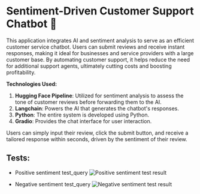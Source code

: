 
# Sentiment-Driven Customer Support Chatbot 💬

This application integrates AI and sentiment analysis to serve as an efficient customer service chatbot. Users can submit reviews and receive instant responses, making it ideal for businesses and service providers with a large customer base. By automating customer support, it helps reduce the need for additional support agents, ultimately cutting costs and boosting profitability.

**Technologies Used:**

1. **Hugging Face Pipeline**: Utilized for sentiment analysis to assess the tone of customer reviews before forwarding them to the AI.
2. **Langchain**: Powers the AI that generates the chatbot's responses.
3. **Python**: The entire system is developed using Python.
4. **Gradio**: Provides the chat interface for user interaction.

Users can simply input their review, click the submit button, and receive a tailored response within seconds, driven by the sentiment of their review.







## Tests:
* Positive sentiment test_query
![Positive sentiment test result](https://private-user-images.githubusercontent.com/75625740/370482849-620027c6-f38d-4f2e-8bc1-6393af280aa9.jpeg?jwt=eyJhbGciOiJIUzI1NiIsInR5cCI6IkpXVCJ9.eyJpc3MiOiJnaXRodWIuY29tIiwiYXVkIjoicmF3LmdpdGh1YnVzZXJjb250ZW50LmNvbSIsImtleSI6ImtleTUiLCJleHAiOjE3MjcyMTU0NjMsIm5iZiI6MTcyNzIxNTE2MywicGF0aCI6Ii83NTYyNTc0MC8zNzA0ODI4NDktNjIwMDI3YzYtZjM4ZC00ZjJlLThiYzEtNjM5M2FmMjgwYWE5LmpwZWc_WC1BbXotQWxnb3JpdGhtPUFXUzQtSE1BQy1TSEEyNTYmWC1BbXotQ3JlZGVudGlhbD1BS0lBVkNPRFlMU0E1M1BRSzRaQSUyRjIwMjQwOTI0JTJGdXMtZWFzdC0xJTJGczMlMkZhd3M0X3JlcXVlc3QmWC1BbXotRGF0ZT0yMDI0MDkyNFQyMTU5MjNaJlgtQW16LUV4cGlyZXM9MzAwJlgtQW16LVNpZ25hdHVyZT0wZWNlYTE1YTdlZmJhZTMwOTFlZTVhNTEwZmM2ZWQ4OTQ3Y2FiODAwNjlmODljYmI4ZmU0ZjZkNGUyMzI4M2RhJlgtQW16LVNpZ25lZEhlYWRlcnM9aG9zdCJ9.UFT4x_DbG2p_Sa5xpcC5Q9hHYjfE-3H5UAk-SCo6tCI)



* Negative sentiment test_query
![Negative sentiment test result](https://private-user-images.githubusercontent.com/75625740/370483357-812347bf-a383-4b76-97a3-43b4e40a4438.jpeg?jwt=eyJhbGciOiJIUzI1NiIsInR5cCI6IkpXVCJ9.eyJpc3MiOiJnaXRodWIuY29tIiwiYXVkIjoicmF3LmdpdGh1YnVzZXJjb250ZW50LmNvbSIsImtleSI6ImtleTUiLCJleHAiOjE3MjcyMTU2MTEsIm5iZiI6MTcyNzIxNTMxMSwicGF0aCI6Ii83NTYyNTc0MC8zNzA0ODMzNTctODEyMzQ3YmYtYTM4My00Yjc2LTk3YTMtNDNiNGU0MGE0NDM4LmpwZWc_WC1BbXotQWxnb3JpdGhtPUFXUzQtSE1BQy1TSEEyNTYmWC1BbXotQ3JlZGVudGlhbD1BS0lBVkNPRFlMU0E1M1BRSzRaQSUyRjIwMjQwOTI0JTJGdXMtZWFzdC0xJTJGczMlMkZhd3M0X3JlcXVlc3QmWC1BbXotRGF0ZT0yMDI0MDkyNFQyMjAxNTFaJlgtQW16LUV4cGlyZXM9MzAwJlgtQW16LVNpZ25hdHVyZT0zZDcyN2I0Nzk2MjZmZDUzOWI0OTgxM2NmNGRkZTIwZTY0MzljNjE3MDZmYjIwMGEwMjYzNGMyZDc5YzgwMTA3JlgtQW16LVNpZ25lZEhlYWRlcnM9aG9zdCJ9.3MA2V0Zhz1yfjv9Odwqw4Fi2DxhmDuRQgTiogBRheEc)
